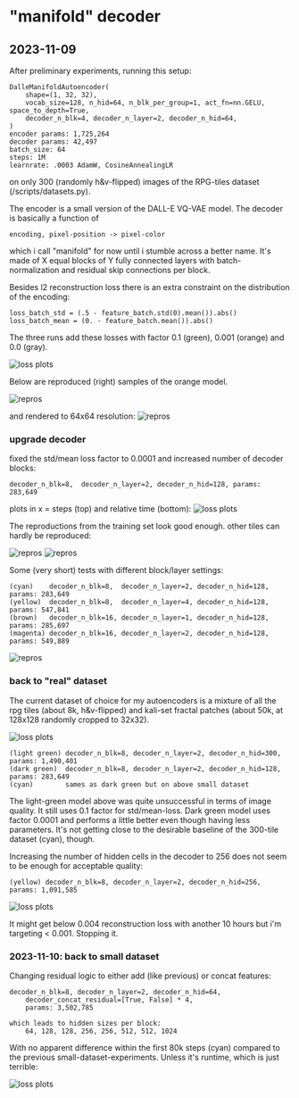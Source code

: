 

# "manifold" decoder

## 2023-11-09

After preliminary experiments, running this setup:

    DalleManifoldAutoencoder(
        shape=(1, 32, 32), 
        vocab_size=128, n_hid=64, n_blk_per_group=1, act_fn=nn.GELU, space_to_depth=True, 
        decoder_n_blk=4, decoder_n_layer=2, decoder_n_hid=64,
    )
    encoder params: 1,725,264
    decoder params: 42,497
    batch_size: 64
    steps: 1M
    learnrate: .0003 AdamW, CosineAnnealingLR 
    
on only 300 (randomly h&v-flipped) images of the RPG-tiles dataset (/scripts/datasets.py).

The encoder is a small version of the DALL-E VQ-VAE model. 
The decoder is basically a function of 

    encoding, pixel-position -> pixel-color

which i call "manifold" for now until i stumble across a better name.
It's made of X equal blocks of Y fully connected layers with 
batch-normalization and residual skip connections per block.

Besides l2 reconstruction loss there is an extra constraint on the distribution of the encoding:

    loss_batch_std = (.5 - feature_batch.std(0).mean()).abs()
    loss_batch_mean = (0. - feature_batch.mean()).abs()

The three runs add these losses with factor 0.1 (green), 0.001 (orange) and 0.0 (gray). 

![loss plots](./img/ae-manifold-std-constraint.png)

Below are reproduced (right) samples of the orange model. 

![repros](./img/ae-manifold-std-constraint-001-repros.png)

and rendered to 64x64 resolution:
![repros](./img/ae-manifold-std-constraint-001-repros-64.png)

### upgrade decoder

fixed the std/mean loss factor to 0.0001 and increased number of decoder blocks:

    decoder_n_blk=8,  decoder_n_layer=2, decoder_n_hid=128, params: 283,649

plots in x = steps (top) and relative time (bottom):
![loss plots](./img/ae-manifold-std-constraint-plus-b8.png)

The reproductions from the training set look good enough. 
other tiles can hardly be reproduced:

![repros](./img/ae-manifold-std-constraint-0001-b8-l2-repros.png)
![repros](./img/ae-manifold-std-constraint-0001-b8-l2-repros-64.png)


Some (very short) tests with different block/layer settings: 

    (cyan)    decoder_n_blk=8,  decoder_n_layer=2, decoder_n_hid=128, params: 283,649 
    (yellow)  decoder_n_blk=8,  decoder_n_layer=4, decoder_n_hid=128, params: 547,841
    (brown)   decoder_n_blk=16, decoder_n_layer=1, decoder_n_hid=128, params: 285,697 
    (magenta) decoder_n_blk=16, decoder_n_layer=2, decoder_n_hid=128, params: 549,889

![repros](./img/ae-manifold-std-constraint-block-level-compare.png)


### back to "real" dataset

The current dataset of choice for my autoencoders is a mixture of all
the rpg tiles (about 8k, h&v-flipped) and kali-set fractal patches
(about 50k, at 128x128 randomly cropped to 32x32).

![loss plots](./img/ae-manifold-fullds-b8.png)

    (light green) decoder_n_blk=8, decoder_n_layer=2, decoder_n_hid=300, params: 1,490,401
    (dark green)  decoder_n_blk=8, decoder_n_layer=2, decoder_n_hid=128, params: 283,649
    (cyan)        sames as dark green but on above small dataset

The light-green model above was quite unsuccessful in terms of 
image quality. It still uses 0.1 factor for std/mean-loss. 
Dark green model uses factor 0.0001 and performs a little better
even though having less parameters. It's not getting close 
to the desirable baseline of the 300-tile dataset (cyan), though.

Increasing the number of hidden cells in the decoder to 256 does 
not seem to be enough for acceptable quality:

    (yellow) decoder_n_blk=8, decoder_n_layer=2, decoder_n_hid=256, params: 1,091,585

![loss plots](./img/ae-manifold-fullds-b8-h256.png)

It might get below 0.004 reconstruction loss with another 10 hours
but i'm targeting < 0.001. Stopping it.

### 2023-11-10: back to small dataset

Changing residual logic to either add (like previous) or concat features:

    decoder_n_blk=8, decoder_n_layer=2, decoder_n_hid=64, 
        decoder_concat_residual=[True, False] * 4,
        params: 3,502,785

    which leads to hidden sizes per block:
        64, 128, 128, 256, 256, 512, 512, 1024

With no apparent difference within the first 80k steps (cyan)
compared to the previous small-dataset-experiments. 
Unless it's runtime, which is just terrible:

![loss plots](./img/ae-manifold-smallds-b8l2-64-resTF.png)
